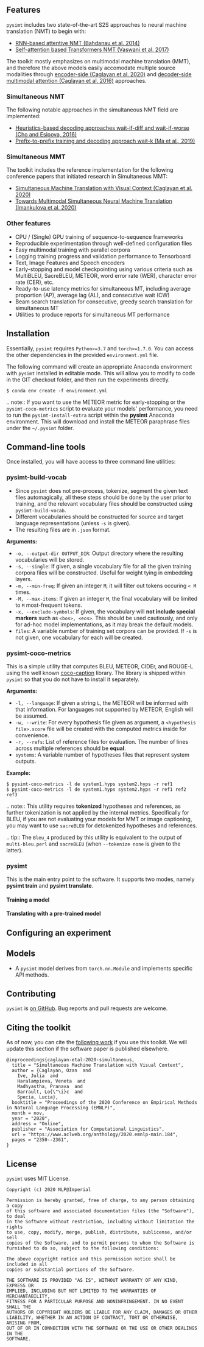 Features
--------

`pysimt` includes two state-of-the-art S2S approaches to neural machine
translation (NMT) to begin with:

* [RNN-based attentive NMT (Bahdanau et al. 2014)]
* [Self-attention based Transformers NMT (Vaswani et al. 2017)]

[RNN-based attentive NMT (Bahdanau et al. 2014)]:
  http://arxiv.org/pdf/1409.0473

[Self-attention based Transformers NMT (Vaswani et al. 2017)]:
  http://papers.nips.cc/paper/7181-attention-is-all-you-need.pdf

The toolkit mostly emphasizes on multimodal machine translation (MMT), and
therefore the above models easily accomodate multiple source modalities
through [encoder-side (Caglayan et al. 2020)] and [decoder-side multimodal attention (Caglayan et al. 2016)] approaches.

[encoder-side (Caglayan et al. 2020)]:
  https://www.aclweb.org/anthology/2020.emnlp-main.184

[decoder-side multimodal attention (Caglayan et al. 2016)]:
  http://arxiv.org/pdf/1609.03976

### Simultaneous NMT

The following notable approaches in the simultaneous NMT field are implemented:

* [Heuristics-based decoding approaches wait-if-diff and wait-if-worse (Cho and Esipova, 2016)]
* [Prefix-to-prefix training and decoding approach wait-k (Ma et al., 2019)]

[Heuristics-based decoding approaches wait-if-diff and wait-if-worse (Cho and Esipova, 2016)]:
  https://arxiv.org/pdf/1606.02012

[Prefix-to-prefix training and decoding approach wait-k (Ma et al., 2019)]:
  https://www.aclweb.org/anthology/P19-1289.pdf


### Simultaneous MMT

The toolkit includes the reference implementation for the following conference
papers that initiated research in Simultaneous MMT:

* [Simultaneous Machine Translation with Visual Context (Caglayan et al. 2020)]
* [Towards Multimodal Simultaneous Neural Machine Translation (Imankulova et al. 2020)]

[Simultaneous Machine Translation with Visual Context (Caglayan et al. 2020)]:
  https://www.aclweb.org/anthology/2020.emnlp-main.184.pdf

[Towards Multimodal Simultaneous Neural Machine Translation (Imankulova et al. 2020)]:
  http://statmt.org/wmt20/pdf/2020.wmt-1.70.pdf

### Other features

* CPU / (Single) GPU training of sequence-to-sequence frameworks
* Reproducible experimentation through well-defined configuration files
* Easy multimodal training with parallel corpora
* Logging training progress and validation performance to Tensorboard
* Text, Image Features and Speech encoders
* Early-stopping and model checkpointing using various criteria such as MultiBLEU,
  SacreBLEU, METEOR, word error rate (WER), character error rate (CER), etc.
* Ready-to-use latency metrics for simultaneous MT, including average proportion (AP),
  average lag (AL), and consecutive wait (CW)
* Beam search translation for consecutive, greedy search translation for simultaneous MT
* Utilities to produce reports for simultaneous MT performance


Installation
------------
Essentially, `pysimt` requires `Python>=3.7` and `torch>=1.7.0`. You can access
the other dependencies in the provided `environment.yml` file.

The following command will create an appropriate Anaconda environment with `pysimt`
installed in editable mode. This will allow you to modify to code in the GIT
checkout folder, and then run the experiments directly.

    $ conda env create -f environment.yml

.. note::
  If you want to use the METEOR metric for early-stopping or the `pysimt-coco-metrics`
  script to evaluate your models' performance, you need to run the `pysimt-install-extra`
  script within the **pysimt** Anaconda environment. This will download and install
  the METEOR paraphrase files under the `~/.pysimt` folder.


Command-line tools
------------------
Once installed, you will have access to three command line utilities:

### pysimt-build-vocab

* Since `pysimt` does not pre-process, tokenize, segment the given text files
automagically, all these steps should be done by the user prior to training, and
the relevant vocabulary files should be constructed using `pysimt-build-vocab`.
* Different vocabularies should be constructed for source and target language
representations (unless `-s` is given).
* The resulting files are in `.json` format.

**Arguments:**

* `-o, --output-dir OUTPUT_DIR`: Output directory where the resulting vocabularies will be stored.
* `-s, --single`: If given, a single vocabulary file for all the
  given training corpora files will be constructed. Useful for weight tying in embedding layers.
* `-m, --min-freq`: If given an integer `M`, it will filter out tokens occuring `< M` times.
* `-M, --max-items`: If given an integer `M`, the final vocabulary will be limited to `M` most-frequent tokens.
* `-x, --exclude-symbols`: If given, the vocabulary will **not include special markers** such as `<bos>, <eos>`.
  This should be used cautiously, and only for ad-hoc model implementations, as it may break the default models.
* `files`: A variable number of training set corpora can be provided. If `-s` is not
  given, one vocabulary for each will be created.

### pysimt-coco-metrics
This is a simple utility that computes BLEU, METEOR, CIDEr, and ROUGE-L
using the well known [coco-caption] library. The library is shipped within
`pysimt` so that you do not have to install it separately.

**Arguments:**

* `-l, --language`: If given a string `L`, the METEOR will be informed with that information.
  For languages not supported by METEOR, English will be assumed.
* `-w, --write`: For every hypothesis file given as argument, a `<hypothesis file>.score` file
  will be created with the computed metrics inside for convenience.
* `-r, --refs`: List of reference files for evaluation. The number of lines across multiple
  references should be **equal**.
* `systems`: A variable number of hypotheses files that represent system outputs.

**Example:**

    $ pysimt-coco-metrics -l de system1.hyps system2.hyps -r ref1
    $ pysimt-coco-metrics -l de system1.hyps system2.hyps -r ref1 ref2 ref3

[coco-caption]: https://github.com/tylin/coco-caption

.. note::
  This utility requires **tokenized** hypotheses and references, as further
  tokenization is not applied by the internal metrics. Specifically for BLEU,
  if you are not evaluating your models for MMT or image captioning,
  you may want to use `sacreBLEU` for detokenized hypotheses and references.

.. tip::
  The `Bleu_4` produced by this utility is equivalent to the output of
  `multi-bleu.perl` and `sacreBLEU` (when `--tokenize none` is given to the latter).

### pysimt

This is the main entry point to the software. It supports two modes, namely
**pysimt train** and **pysimt translate**.

#### Training a model

#### Translating with a pre-trained model




Configuring an experiment
--------------------------

Models
------

* A `pysimt` model derives from `torch.nn.Module` and implements specific API methods.


Contributing
------------
`pysimt` is [on GitHub]. Bug reports and pull requests are welcome.

[on GitHub]: https://github.com/ImperialNLP/pysimt


Citing the toolkit
------------------

As of now, you can cite the [following work] if you use this toolkit. We will
update this section if the software paper is published elsewhere.

[following work]:
  https://www.aclweb.org/anthology/2020.emnlp-main.184

```
@inproceedings{caglayan-etal-2020-simultaneous,
  title = "Simultaneous Machine Translation with Visual Context",
  author = {Caglayan, Ozan  and
    Ive, Julia  and
    Haralampieva, Veneta  and
    Madhyastha, Pranava  and
    Barrault, Lo{\"\i}c  and
    Specia, Lucia},
  booktitle = "Proceedings of the 2020 Conference on Empirical Methods in Natural Language Processing (EMNLP)",
  month = nov,
  year = "2020",
  address = "Online",
  publisher = "Association for Computational Linguistics",
  url = "https://www.aclweb.org/anthology/2020.emnlp-main.184",
  pages = "2350--2361",
}
```




License
-------
`pysimt` uses MIT License.

```
Copyright (c) 2020 NLP@Imperial

Permission is hereby granted, free of charge, to any person obtaining a copy
of this software and associated documentation files (the "Software"), to deal
in the Software without restriction, including without limitation the rights
to use, copy, modify, merge, publish, distribute, sublicense, and/or sell
copies of the Software, and to permit persons to whom the Software is
furnished to do so, subject to the following conditions:

The above copyright notice and this permission notice shall be included in all
copies or substantial portions of the Software.

THE SOFTWARE IS PROVIDED "AS IS", WITHOUT WARRANTY OF ANY KIND, EXPRESS OR
IMPLIED, INCLUDING BUT NOT LIMITED TO THE WARRANTIES OF MERCHANTABILITY,
FITNESS FOR A PARTICULAR PURPOSE AND NONINFRINGEMENT. IN NO EVENT SHALL THE
AUTHORS OR COPYRIGHT HOLDERS BE LIABLE FOR ANY CLAIM, DAMAGES OR OTHER
LIABILITY, WHETHER IN AN ACTION OF CONTRACT, TORT OR OTHERWISE, ARISING FROM,
OUT OF OR IN CONNECTION WITH THE SOFTWARE OR THE USE OR OTHER DEALINGS IN THE
SOFTWARE.
```
